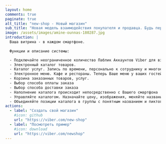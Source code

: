 ```yaml
---
layout: home
comments: true
paginate: true
alt_title: "new-shop - Новый магазин"
sub_title: "Новая модель взаимодействия покупателя и продавца. Будь первым в технологиях."
image: /assets/images/amine-ounnas-180287.jpg
introduction: |
  Ваша витрина - в каждом смартфоне. 
  
  Функции и описание системы:

  - Подключайте неограниченное количество Паблик Аккаунтов Viber для взаимодействия с системой
  - Электронный каталог товаров.
  - Каталог услуг. Запись по времени, персонально к сотруднику и многое другое
  - Электронное меню. Кафе и рестораны. Теперь Ваше меню у ваших гостей в смартфоне. 
  - Корзина заказанных товаров, услуг.
  - Выбор способа оплаты заказа
  - Выбор способа доставки заказа
  - Наполнение каталога происходит непосредственно с Вашего смартфона
  - Управляйте каталогом. Назначайте цену, изображения, меняйте название Ваших позиций в каталоге
  - Объединяйте позиции каталога в группы с понятным названием и пиктограммой
actions:
  - label: "Создать свой магазин"
    #icon: github
    url: "https://viber.com/new-shop"
  - label: "Посмотреть пример"
    #icon: download
    url: "https://viber.com/newshop"
---
```

